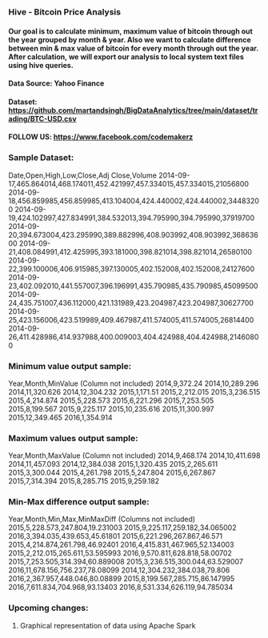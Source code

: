 ### Hive - Bitcoin Price Analysis 
#### Our goal is to calculate minimum, maximum value of bitcoin through out the year grouped by month & year. Also we want to calculate difference between min & max value of bitcoin for every month through out the year. After calculation, we will export our analysis to local system text files using hive queries.

#### Data Source: Yahoo Finance
#### Dataset: https://github.com/martandsingh/BigDataAnalytics/tree/main/dataset/trading/BTC-USD.csv  
#### FOLLOW US: https://www.facebook.com/codemakerz 

### Sample Dataset:
Date,Open,High,Low,Close,Adj Close,Volume
2014-09-17,465.864014,468.174011,452.421997,457.334015,457.334015,21056800
2014-09-18,456.859985,456.859985,413.104004,424.440002,424.440002,34483200
2014-09-19,424.102997,427.834991,384.532013,394.795990,394.795990,37919700
2014-09-20,394.673004,423.295990,389.882996,408.903992,408.903992,36863600
2014-09-21,408.084991,412.425995,393.181000,398.821014,398.821014,26580100
2014-09-22,399.100006,406.915985,397.130005,402.152008,402.152008,24127600
2014-09-23,402.092010,441.557007,396.196991,435.790985,435.790985,45099500
2014-09-24,435.751007,436.112000,421.131989,423.204987,423.204987,30627700
2014-09-25,423.156006,423.519989,409.467987,411.574005,411.574005,26814400
2014-09-26,411.428986,414.937988,400.009003,404.424988,404.424988,21460800

### Minimum value output sample:
Year,Month,MinValue (Column not included)
2014,9,372.24
2014,10,289.296
2014,11,320.626
2014,12,304.232
2015,1,171.51
2015,2,212.015
2015,3,236.515
2015,4,214.874
2015,5,228.573
2015,6,221.296
2015,7,253.505
2015,8,199.567
2015,9,225.117
2015,10,235.616
2015,11,300.997
2015,12,349.465
2016,1,354.914

### Maximum values output sample:
Year,Month,MaxValue (Column not included)
2014,9,468.174
2014,10,411.698
2014,11,457.093
2014,12,384.038
2015,1,320.435
2015,2,265.611
2015,3,300.044
2015,4,261.798
2015,5,247.804
2015,6,267.867
2015,7,314.394
2015,8,285.715
2015,9,259.182

### Min-Max difference output sample:
Year,Month,Min,Max,MinMaxDiff (Columns not included)
2015,5,228.573,247.804,19.231003
2015,9,225.117,259.182,34.065002
2016,3,394.035,439.653,45.61801
2015,6,221.296,267.867,46.571
2015,4,214.874,261.798,46.92401
2016,4,415.831,467.965,52.134003
2015,2,212.015,265.611,53.595993
2016,9,570.811,628.818,58.00702
2015,7,253.505,314.394,60.889008
2015,3,236.515,300.044,63.529007
2016,11,678.156,756.237,78.08099
2014,12,304.232,384.038,79.806
2016,2,367.957,448.046,80.08899
2015,8,199.567,285.715,86.147995
2016,7,611.834,704.968,93.13403
2016,8,531.334,626.119,94.785034

### Upcoming changes:
1. Graphical representation of data using Apache Spark
